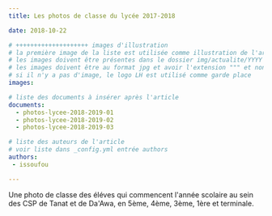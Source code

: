 ```yaml
---
title: Les photos de classe du lycée 2017-2018

date: 2018-10-22

# ++++++++++++++++++++ images d'illustration
# la première image de la liste est utilisée comme illustration de l'article dans les pages de listing.
# les images doivent être présentes dans le dossier img/actualite/YYYY où YYYY représente l'année (ex : 2009 )
# les images doivent être au format jpg et avoir l'extension """ et non pas ".jpeg" ou ".JPEG"
# si il n'y a pas d'image, le logo LH est utilisé comme garde place
images:

# liste des documents à insérer après l'article
documents:
  - photos-lycee-2018-2019-01
  - photos-lycee-2018-2019-02
  - photos-lycee-2018-2019-03

# liste des auteurs de l'article
# voir liste dans _config.yml entrée authors
authors:
 - issoufou

---
```


Une photo de classe des éléves qui commencent l'année scolaire au sein des CSP de Tanat et de Da'Awa, en 5ème, 4ème, 3ème, 1ère et terminale.

